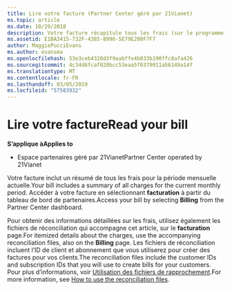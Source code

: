 ```yaml
---
title: Lire votre facture (Partner Center géré par 21Vianet)
ms.topic: article
ms.date: 10/29/2018
description: Votre facture récapitule tous les frais (sur le programme, les produits et les clients) du mois en cours. Accéder à votre facture à partir du tableau de bord du portail partenaires.
ms.assetid: E1BA3415-732F-4385-8996-5E79E200F7F7
author: MaggiePucciEvans
ms.author: evansma
ms.openlocfilehash: 53e3ceb4320d3f9aabffe4b033b190ffc8afa426
ms.sourcegitcommit: 4c34d6fcaf020bcc53eaa5f0379011a56149a14f
ms.translationtype: MT
ms.contentlocale: fr-FR
ms.lasthandoff: 03/05/2019
ms.locfileid: "57583932"
---
```

# <a name="read-your-bill"></a><span data-ttu-id="bafcf-104">Lire votre facture</span><span class="sxs-lookup"><span data-stu-id="bafcf-104">Read your bill</span></span>

<span data-ttu-id="bafcf-105">**S’applique à**</span><span class="sxs-lookup"><span data-stu-id="bafcf-105">**Applies to**</span></span>

-   <span data-ttu-id="bafcf-106">Espace partenaires géré par 21Vianet</span><span class="sxs-lookup"><span data-stu-id="bafcf-106">Partner Center operated by 21Vianet</span></span>


<span data-ttu-id="bafcf-107">Votre facture inclut un résumé de tous les frais pour la période mensuelle actuelle.</span><span class="sxs-lookup"><span data-stu-id="bafcf-107">Your bill includes a summary of all charges for the current monthly period.</span></span> <span data-ttu-id="bafcf-108">Accéder à votre facture en sélectionnant **facturation** à partir du tableau de bord de partenaires.</span><span class="sxs-lookup"><span data-stu-id="bafcf-108">Access your bill by selecting **Billing** from the Partner Center dashboard.</span></span>

<span data-ttu-id="bafcf-109">Pour obtenir des informations détaillées sur les frais, utilisez également les fichiers de réconciliation qui accompagne cet article, sur le **facturation** page.</span><span class="sxs-lookup"><span data-stu-id="bafcf-109">For itemized details about the charges, use the accompanying reconciliation files, also on the **Billing** page.</span></span> <span data-ttu-id="bafcf-110">Les fichiers de réconciliation incluent l’ID de client et abonnement que vous utiliserez pour créer des factures pour vos clients.</span><span class="sxs-lookup"><span data-stu-id="bafcf-110">The reconciliation files include the customer IDs and subscription IDs that you will use to create bills for your customers.</span></span> <span data-ttu-id="bafcf-111">Pour plus d’informations, voir [Utilisation des fichiers de rapprochement](use-the-reconciliation-files.md).</span><span class="sxs-lookup"><span data-stu-id="bafcf-111">For more information, see [How to use the reconciliation files](use-the-reconciliation-files.md).</span></span>


 

 

 





